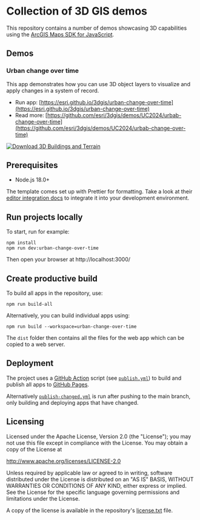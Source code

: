 # Collection of 3D GIS demos

This repository contains a number of demos showcasing 3D capabilities using the [ArcGIS Maps SDK for JavaScript](https://developers.arcgis.com/javascript/).

## Demos

### Urban change over time

This app demonstrates how you can use 3D object layers to visualize and apply changes in a system of record.

- Run app: [https://esri.github.io/3dgis/urban-change-over-time](https://esri.github.io/3dgis/urban-change-over-time)
- Read more: [https://github.com/esri/3dgis/demos/UC2024/urbab-change-over-time](https://github.com/esri/3dgis/demos/UC2024/urbab-change-over-time)

[![Download 3D Buildings and Terrain](https://www.arcgis.com/sharing/content/items/30bd624de45247dfa53320a8213729a4/resources/screenshots/02-download-3d-data.png)](https://esri.github.io/3dgis/urban-change-over-time)

## Prerequisites

- Node.js 18.0+

The template comes set up with Prettier for formatting. Take a look at their [editor integration docs](https://prettier.io/docs/en/editors) to integrate it into your development environment.

## Run projects locally

To start, run for example:

```
npm install
npm run dev:urban-change-over-time
```

Then open your browser at http://localhost:3000/

## Create productive build

To build all apps in the repository, use:

```
npm run build-all
```

Alternatively, you can build individual apps using:

```
npm run build --workspace=urban-change-over-time
```

The `dist` folder then contains all the files for the web app which can be copied to a web server.

## Deployment

The project uses a [GitHub Action](https://github.com/features/actions) script (see [`publish.yml`](.github/workflows/publish-all.yml)) to build and publish all apps to [GitHub Pages](https://pages.github.com/).

Alternatively [`publish-changed.yml`](.github/workflows/publish-all.yml) is run after pushing to the main branch, only building and deploying apps that have changed.

## Licensing

Licensed under the Apache License, Version 2.0 (the "License");
you may not use this file except in compliance with the License.
You may obtain a copy of the License at

http://www.apache.org/licenses/LICENSE-2.0

Unless required by applicable law or agreed to in writing, software
distributed under the License is distributed on an "AS IS" BASIS,
WITHOUT WARRANTIES OR CONDITIONS OF ANY KIND, either express or implied.
See the License for the specific language governing permissions and
limitations under the License.

A copy of the license is available in the repository's [license.txt](./license.txt) file.
